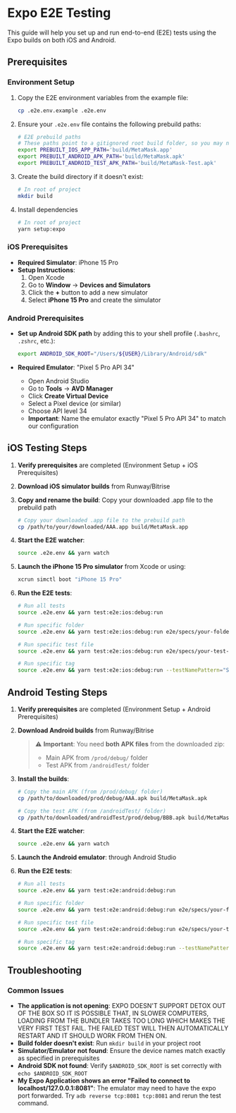 # Expo E2E Testing

This guide will help you set up and run end-to-end (E2E) tests using the Expo builds on both iOS and Android.

## Prerequisites

### Environment Setup

1. Copy the E2E environment variables from the example file:

   ```bash
   cp .e2e.env.example .e2e.env
   ```

2. Ensure your `.e2e.env` file contains the following prebuild paths:

   ```bash
   # E2E prebuild paths
   # These paths point to a gitignored root build folder, so you may need to create this folder.
   export PREBUILT_IOS_APP_PATH='build/MetaMask.app'
   export PREBUILT_ANDROID_APK_PATH='build/MetaMask.apk'
   export PREBUILT_ANDROID_TEST_APK_PATH='build/MetaMask-Test.apk'
   ```

3. Create the build directory if it doesn't exist:

   ```bash
   # In root of project
   mkdir build
   ```

4. Install dependencies

   ```bash
   # In root of project
   yarn setup:expo
   ```

### iOS Prerequisites

- **Required Simulator**: iPhone 15 Pro
- **Setup Instructions**:
  1. Open Xcode
  2. Go to **Window** → **Devices and Simulators**
  3. Click the **+** button to add a new simulator
  4. Select **iPhone 15 Pro** and create the simulator

### Android Prerequisites

- **Set up Android SDK path** by adding this to your shell profile (`.bashrc`, `.zshrc`, etc.):

  ```bash
  export ANDROID_SDK_ROOT="/Users/${USER}/Library/Android/sdk"
  ```

- **Required Emulator**: "Pixel 5 Pro API 34"
  - Open Android Studio
  - Go to **Tools** → **AVD Manager**
  - Click **Create Virtual Device**
  - Select a Pixel device (or similar)
  - Choose API level 34
  - **Important**: Name the emulator exactly "Pixel 5 Pro API 34" to match our configuration

## iOS Testing Steps

1. **Verify prerequisites** are completed (Environment Setup + iOS Prerequisites)

2. **Download iOS simulator builds** from Runway/Bitrise

3. **Copy and rename the build**: Copy your downloaded .app file to the prebuild path

   ```bash
   # Copy your downloaded .app file to the prebuild path
   cp /path/to/your/downloaded/AAA.app build/MetaMask.app
   ```

4. **Start the E2E watcher**:

   ```bash
   source .e2e.env && yarn watch
   ```

5. **Launch the iPhone 15 Pro simulator** from Xcode or using:

   ```bash
   xcrun simctl boot "iPhone 15 Pro"
   ```

6. **Run the E2E tests**:

   ```bash
   # Run all tests
   source .e2e.env && yarn test:e2e:ios:debug:run

   # Run specific folder
   source .e2e.env && yarn test:e2e:ios:debug:run e2e/specs/your-folder

   # Run specific test file
   source .e2e.env && yarn test:e2e:ios:debug:run e2e/specs/your-test-file.spec.ts

   # Run specific tag
   source .e2e.env && yarn test:e2e:ios:debug:run --testNamePattern="Smoke"
   ```

## Android Testing Steps

1. **Verify prerequisites** are completed (Environment Setup + Android Prerequisites)

2. **Download Android builds** from Runway/Bitrise

   > ⚠️ **Important**: You need **both APK files** from the downloaded zip:
   >
   > - Main APK from `/prod/debug/` folder
   > - Test APK from `/androidTest/` folder

3. **Install the builds**:

   ```bash
   # Copy the main APK (from /prod/debug/ folder)
   cp /path/to/downloaded/prod/debug/AAA.apk build/MetaMask.apk

   # Copy the test APK (from /androidTest/ folder)
   cp /path/to/downloaded/androidTest/prod/debug/BBB.apk build/MetaMask-Test.apk
   ```

4. **Start the E2E watcher**:

   ```bash
   source .e2e.env && yarn watch
   ```

5. **Launch the Android emulator**: through Android Studio

6. **Run the E2E tests**:

   ```bash
   # Run all tests
   source .e2e.env && yarn test:e2e:android:debug:run

   # Run specific folder
   source .e2e.env && yarn test:e2e:android:debug:run e2e/specs/your-folder

   # Run specific test file
   source .e2e.env && yarn test:e2e:android:debug:run e2e/specs/your-test-file.spec.ts

   # Run specific tag
   source .e2e.env && yarn test:e2e:android:debug:run --testNamePattern="Smoke"
   ```

## Troubleshooting

### Common Issues

- **The application is not opening**: EXPO DOESN'T SUPPORT DETOX OUT OF THE BOX SO IT IS POSSIBLE THAT, IN SLOWER COMPUTERS, LOADING FROM THE BUNDLER TAKES TOO LONG WHICH MAKES THE VERY FIRST TEST FAIL. THE FAILED TEST WILL THEN AUTOMATICALLY RESTART AND IT SHOULD WORK FROM THEN ON.
- **Build folder doesn't exist**: Run `mkdir build` in your project root
- **Simulator/Emulator not found**: Ensure the device names match exactly as specified in prerequisites
- **Android SDK not found**: Verify `$ANDROID_SDK_ROOT` is set correctly with `echo $ANDROID_SDK_ROOT`
- **My Expo Application shows an error "Failed to connect to localhost/127.0.0.1:8081"**: The emulator may need to have the expo port forwarded. Try `adb reverse tcp:8081 tcp:8081` and rerun the test command.
